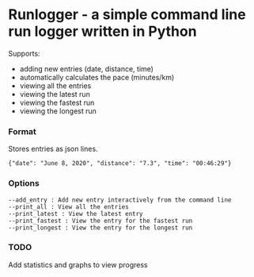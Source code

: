 # Runlogger - a simple command line run logger written in Python

Supports:
* adding new entries (date, distance, time)
* automatically calculates the pace (minutes/km)
* viewing all the entries
* viewing the latest run
* viewing the fastest run
* viewing the longest run


### Format

Stores entries as json lines. 
```
{"date": "June 8, 2020", "distance": "7.3", "time": "00:46:29"}
```

### Options

```
--add_entry : Add new entry interactively from the command line
--print_all : View all the entries
--print_latest : View the latest entry
--print_fastest : View the entry for the fastest run
--print_longest : View the entry for the longest run
```

### TODO

Add statistics and graphs to view progress

